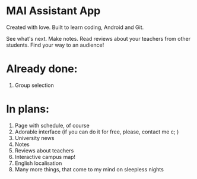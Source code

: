 # MAI Assistant App
Created with love.
Built to learn coding, Android and Git.

See what's next. Make notes. Read reviews about your teachers from other students. 
Find your way to an audience!


# Already done: 
1. Group selection

# In plans: 
1. Page with schedule, of course
2. Adorable interface (if you can do it for free, please, contact me c; )
2. University news
3. Notes
4. Reviews about teachers
5. Interactive campus map!
6. English localisation 
7. Many more things, that come to my mind on sleepless nights
